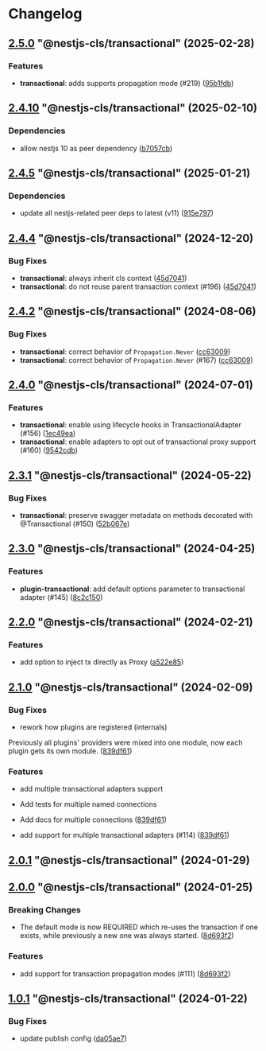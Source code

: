 # Changelog

<!-- MONODEPLOY:BELOW -->

## [2.5.0](https://github.com/Papooch/nestjs-cls/compare/@nestjs-cls/transactional@2.4.12...@nestjs-cls/transactional@2.5.0) "@nestjs-cls/transactional" (2025-02-28)<a name="2.5.0"></a>

### Features

* **transactional**: adds supports propagation mode (#219) ([95b1fdb](https://github.com/Papooch/nestjs-cls/commits/95b1fdb))




## [2.4.10](https://github.com/Papooch/nestjs-cls/compare/@nestjs-cls/transactional@2.4.9...@nestjs-cls/transactional@2.4.10) "@nestjs-cls/transactional" (2025-02-10)<a name="2.4.10"></a>

### Dependencies

* allow nestjs 10 as peer dependency ([b7057cb](https://github.com/Papooch/nestjs-cls/commits/b7057cb))




## [2.4.5](https://github.com/Papooch/nestjs-cls/compare/@nestjs-cls/transactional@2.4.4...@nestjs-cls/transactional@2.4.5) "@nestjs-cls/transactional" (2025-01-21)<a name="2.4.5"></a>

### Dependencies

* update all nestjs-related peer deps to latest (v11) ([915e797](https://github.com/Papooch/nestjs-cls/commits/915e797))




## [2.4.4](https://github.com/Papooch/nestjs-cls/compare/@nestjs-cls/transactional@2.4.3...@nestjs-cls/transactional@2.4.4) "@nestjs-cls/transactional" (2024-12-20)<a name="2.4.4"></a>

### Bug Fixes

* **transactional**: always inherit cls context ([45d7041](https://github.com/Papooch/nestjs-cls/commits/45d7041))
* **transactional**: do not reuse parent transaction context (#196) ([45d7041](https://github.com/Papooch/nestjs-cls/commits/45d7041))




## [2.4.2](https://github.com/Papooch/nestjs-cls/compare/@nestjs-cls/transactional@2.4.1...@nestjs-cls/transactional@2.4.2) "@nestjs-cls/transactional" (2024-08-06)<a name="2.4.2"></a>

### Bug Fixes

* **transactional**: correct behavior of `Propagation.Never` ([cc63009](https://github.com/Papooch/nestjs-cls/commits/cc63009))
* **transactional**: correct behavior of `Propagation.Never` (#167) ([cc63009](https://github.com/Papooch/nestjs-cls/commits/cc63009))




## [2.4.0](https://github.com/Papooch/nestjs-cls/compare/@nestjs-cls/transactional@2.3.1...@nestjs-cls/transactional@2.4.0) "@nestjs-cls/transactional" (2024-07-01)<a name="2.4.0"></a>

### Features

* **transactional**: enable using lifecycle hooks in TransactionalAdapter (#156) ([1ec49ea](https://github.com/Papooch/nestjs-cls/commits/1ec49ea))
* **transactional**: enable adapters to opt out of transactional proxy support (#160) ([9542cdb](https://github.com/Papooch/nestjs-cls/commits/9542cdb))




## [2.3.1](https://github.com/Papooch/nestjs-cls/compare/@nestjs-cls/transactional@2.3.0...@nestjs-cls/transactional@2.3.1) "@nestjs-cls/transactional" (2024-05-22)<a name="2.3.1"></a>

### Bug Fixes

* **transactional**: preserve swagger metadata on methods decorated with @Transactional (#150) ([52b067e](https://github.com/Papooch/nestjs-cls/commits/52b067e))




## [2.3.0](https://github.com/Papooch/nestjs-cls/compare/@nestjs-cls/transactional@2.2.2...@nestjs-cls/transactional@2.3.0) "@nestjs-cls/transactional" (2024-04-25)<a name="2.3.0"></a>

### Features

* **plugin-transactional**: add default options parameter to transactional adapter  (#145) ([8c2c150](https://github.com/Papooch/nestjs-cls/commits/8c2c150))




## [2.2.0](https://github.com/Papooch/nestjs-cls/compare/@nestjs-cls/transactional@2.1.0...@nestjs-cls/transactional@2.2.0) "@nestjs-cls/transactional" (2024-02-21)<a name="2.2.0"></a>

### Features

* add option to inject tx directly as Proxy ([a522e85](https://github.com/Papooch/nestjs-cls/commits/a522e85))




## [2.1.0](https://github.com/Papooch/nestjs-cls/compare/@nestjs-cls/transactional@2.0.3...@nestjs-cls/transactional@2.1.0) "@nestjs-cls/transactional" (2024-02-09)<a name="2.1.0"></a>

### Bug Fixes

* rework how plugins are registered (internals)

Previously all plugins' providers were mixed into one module,
now each plugin gets its own module. ([839df61](https://github.com/Papooch/nestjs-cls/commits/839df61))

### Features

* add multiple transactional adapters support

* Add tests for multiple named connections

* Add docs for multiple connections ([839df61](https://github.com/Papooch/nestjs-cls/commits/839df61))
* add support for multiple transactional adapters (#114) ([839df61](https://github.com/Papooch/nestjs-cls/commits/839df61))




## [2.0.1](https://github.com/Papooch/nestjs-cls/compare/@nestjs-cls/transactional@2.0.0...@nestjs-cls/transactional@2.0.1) "@nestjs-cls/transactional" (2024-01-29)<a name="2.0.1"></a>



## [2.0.0](https://github.com/Papooch/nestjs-cls/compare/@nestjs-cls/transactional@1.0.1...@nestjs-cls/transactional@2.0.0) "@nestjs-cls/transactional" (2024-01-25)<a name="2.0.0"></a>

### Breaking Changes

* The default mode is now REQUIRED which re-uses the transaction if one exists, while previously a new one was always started. ([8d693f2](https://github.com/Papooch/nestjs-cls/commits/8d693f2))

### Features

* add support for transaction propagation modes (#111) ([8d693f2](https://github.com/Papooch/nestjs-cls/commits/8d693f2))




## [1.0.1](https://github.com/Papooch/nestjs-cls/compare/@nestjs-cls/transactional@1.0.0...@nestjs-cls/transactional@1.0.1) "@nestjs-cls/transactional" (2024-01-22)<a name="1.0.1"></a>

### Bug Fixes

* update publish config ([da05ae7](https://github.com/Papooch/nestjs-cls/commits/da05ae7))


